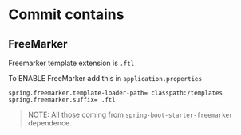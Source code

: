 # Commit contains

## FreeMarker  

Freemarker template extension is `.ftl`

To ENABLE FreeMarker add this in `application.properties` 

```properties
spring.freemarker.template-loader-path= classpath:/templates
spring.freemarker.suffix= .ftl
```

> NOTE: All those coming from `spring-boot-starter-freemarker` dependence.